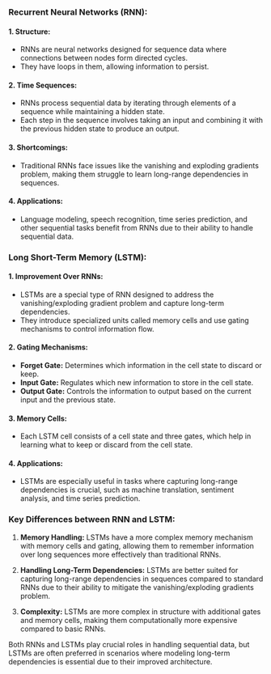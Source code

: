 ### Recurrent Neural Networks (RNN):

#### 1. Structure:
   - RNNs are neural networks designed for sequence data where connections between nodes form directed cycles.
   - They have loops in them, allowing information to persist.

#### 2. Time Sequences:
   - RNNs process sequential data by iterating through elements of a sequence while maintaining a hidden state.
   - Each step in the sequence involves taking an input and combining it with the previous hidden state to produce an output.

#### 3. Shortcomings:
   - Traditional RNNs face issues like the vanishing and exploding gradients problem, making them struggle to learn long-range dependencies in sequences.

#### 4. Applications:
   - Language modeling, speech recognition, time series prediction, and other sequential tasks benefit from RNNs due to their ability to handle sequential data.

### Long Short-Term Memory (LSTM):

#### 1. Improvement Over RNNs:
   - LSTMs are a special type of RNN designed to address the vanishing/exploding gradient problem and capture long-term dependencies.
   - They introduce specialized units called memory cells and use gating mechanisms to control information flow.

#### 2. Gating Mechanisms:
   - **Forget Gate:** Determines which information in the cell state to discard or keep.
   - **Input Gate:** Regulates which new information to store in the cell state.
   - **Output Gate:** Controls the information to output based on the current input and the previous state.

#### 3. Memory Cells:
   - Each LSTM cell consists of a cell state and three gates, which help in learning what to keep or discard from the cell state.

#### 4. Applications:
   - LSTMs are especially useful in tasks where capturing long-range dependencies is crucial, such as machine translation, sentiment analysis, and time series prediction.

### Key Differences between RNN and LSTM:

1. **Memory Handling:** LSTMs have a more complex memory mechanism with memory cells and gating, allowing them to remember information over long sequences more effectively than traditional RNNs.
  
2. **Handling Long-Term Dependencies:** LSTMs are better suited for capturing long-range dependencies in sequences compared to standard RNNs due to their ability to mitigate the vanishing/exploding gradients problem.

3. **Complexity:** LSTMs are more complex in structure with additional gates and memory cells, making them computationally more expensive compared to basic RNNs.

Both RNNs and LSTMs play crucial roles in handling sequential data, but LSTMs are often preferred in scenarios where modeling long-term dependencies is essential due to their improved architecture.

